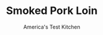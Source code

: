 ---
layout: ../../layouts/MarkdownPostLayout.astro
title: Smoked Pork Loin
author: America's Test Kitchen
pubDate: 2023-03-15
description: "Smoke and spice sound like great complements for grilled pork loin-if you can prevent them from overwhelming this mild cut."
image_url: https://res.cloudinary.com/hksqkdlah/image/upload/ar_1:1,c_fill,dpr_2.0,f_auto,fl_lossy.progressive.strip_profile,g_faces:auto,q_auto:low,w_344/6883_sfs-porkloin-03-2-279254
tags: ["Main Courses","Pork"]
calories: 
protein: 
carbohydrates: 
fats: 
fiber: 
ingredients: ["1/4 cup, Dijon mustard","1/4 cup, whiskey, preferably bourbon (see note)","1/4 cup, soy sauce","1/4 cup, packed brown sugar","2 tablespoons, Worcestershire sauce","4 , garlic cloves, minced","2 1/2 pound, boneless pork loin roast, fat on top scored lightly and tied (see tip)","1 tablespoon, brown sugar","1 tablespoon, paprika","2 teaspoons, chili powder","2 teaspoons, ground cumin","1 teaspoon, dried oregano","1 teaspoon, salt","1 teaspoon, pepper","1/4 teaspoon, cayenne pepper","2 cups, wood chips, soaked for 15 minutes"]
serves: 8
time: "2¼ hours, plus 2 hours marinating"
instructions: ["For the marinade: Whisk mustard, whiskey, soy sauce, sugar, Worcestershire, and garlic in bowl. Place marinade and pork in gallon-size zipper-lock bag. Press air out of bag, seal, and refrigerate for 2 hours, flipping bag after 1 hour to ensure that pork marinates evenly. (Pork can marinate for up to 8 hours.)","For the spice rub: Combine all ingredients except wood chips in small bowl. Remove pork from marinade, pat dry with paper towels, and rub spice mixture all over roast.","Seal wood chips in foil packet and cut vent holes in top. Open bottom vent on grill. Light 100 coals; when covered with fine gray ash, spread over half of grill. Arrange foil packet directly on coals. Set cooking grate in place and heat, covered, with lid vent open completely, until wood chips begin to smoke heavily, about 5 minutes. (For gas grill, place foil packet directly on primary burner. Heat all burners on high, covered, until wood chips begin to smoke heavily, about 15 minutes. Leave primary burner on high and turn other burner[s] off.) Scrape and oil cooking grate.","Arrange roast fat-side up on cooler side of grill. Cook, covered, until meat registers 130 to 135 degrees, about 1 hour, flipping and rotating roast once halfway through cooking. Move roast to hot side of grill and cook, covered, until pork is well browned on all sides and meat registers 140 degrees, 5 to 10 minutes. Transfer to cutting board, tent with foil, and let rest 15 minutes (temperature will rise to 150 degrees). Remove twine. Slice and serve."]
nutrition: undefined
notes: "Look for a pork roast with about 1/4 inch of fat on top. This pork is juicy and flavorful enough to stand alone, but it also goes well with any of our quick No-Cook Barbecue Sauces (see related content.) While we prefer bourbon for its smoky sweetness, feel free to substitute whatever American whiskey you have on hand."
---